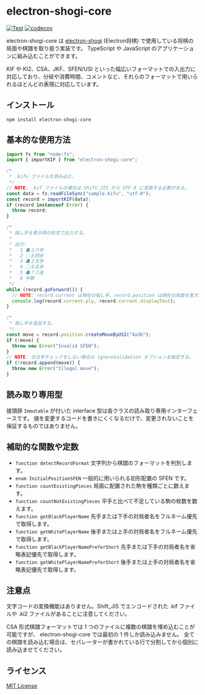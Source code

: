 # electron-shogi-core

[![Test](https://github.com/sunfish-shogi/electron-shogi-core/actions/workflows/test.yml/badge.svg)](https://github.com/sunfish-shogi/electron-shogi-core/actions/workflows/test.yml)
[![codecov](https://codecov.io/gh/sunfish-shogi/electron-shogi-core/graph/badge.svg?token=SS0SJW8196)](https://codecov.io/gh/sunfish-shogi/electron-shogi-core)

electron-shogi-core は [electron-shogi](https://github.com/sunfish-shogi/electron-shogi) (Electron将棋) で使用している将棋の局面や棋譜を取り扱う実装です。
TypeScript や JavaScript のアプリケーションに組み込むことができます。

KIF や KI2、CSA、JKF、SFEN/USI といった幅広いフォーマットでの入出力に対応しており、分岐や消費時間、コメントなど、それらのフォーマットで用いられるほとんどの表現に対応しています。

## インストール

```
npm install electron-shogi-core
```

## 基本的な使用方法

```.ts
import fs from "node:fs";
import { importKIF } from "electron-shogi-core";

/*
 * .kifu ファイルを読み込む。
 */
// NOTE: .kif ファイルの場合は Shift-JIS から UTF-8 に変換する必要がある。
const data = fs.readFileSync("sample.kifu", "utf-8");
const record = importKIF(data);
if (record instanceof Error) {
  throw record;
}

/*
 * 指し手を表示用の形式で出力する。
 *
 * 出力:
 *   1 ☗２六歩
 *   2 ☖８四歩
 *   3 ☗２五歩
 *   4 ☖８五歩
 *   5 ☗７八金
 *   6 中断
 */
while (record.goForward()) {
  // NOTE: record.current は現在の指し手、record.position は現在の局面を表す。
  console.log(record.current.ply, record.current.displayText);
}

/*
 * 指し手を追加する。
 */
const move = record.position.createMoveByUSI("4a3b");
if (!move) {
  throw new Error("Invalid SFEN");
}
// NOTE: 合法手チェックをしない場合は ignoreValidation オプションを指定する。
if (!record.append(move)) {
  throw new Error("Illegal move");
}
```

## 読み取り専用型

接頭辞 `Immutable` が付いた interface 型は各クラスの読み取り専用インターフェースです。
値を変更するコードを書きにくくなるだけで、変更されないことを保証するものではありません。

## 補助的な関数や定数

- `function detectRecordFormat` 文字列から棋譜のフォーマットを判別します。
- `enum InitialPositionSFEN` 一般的に用いられる初形配置の SFEN です。
- `function countExistingPieces` 局面に配置された駒を種類ごとに数えます。
- `function countNotExistingPieces` 平手と比べて不足している駒の枚数を数えます。
- `function getBlackPlayerName` 先手または下手の対局者名をフルネーム優先で取得します。
- `function getWhitePlayerName` 後手または上手の対局者名をフルネーム優先で取得します。
- `function getBlackPlayerNamePreferShort` 先手または下手の対局者名を省略表記優先で取得します。
- `function getWhitePlayerNamePreferShort` 後手または上手の対局者名を省略表記優先で取得します。

## 注意点

文字コードの変換機能はありません。Shift_JIS でエンコードされた .kif ファイルや .ki2 ファイルがあることに注意してください。

CSA 形式棋譜フォーマットでは 1 つのファイルに複数の棋譜を埋め込むことが可能ですが、 electron-shogi-core では最初の 1 件しか読み込みません。
全ての棋譜を読み込む場合は、セパレーターが書かれている行で分割してから個別に読み込ませてください。

## ライセンス

[MIT License](LICENSE)
